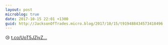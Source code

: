 ```yaml
---
layout: post
microblog: true
date: 2017-10-15 22:01 +1300
guid: http://JacksonOfTrades.micro.blog/2017/10/15/t919488434573418496.html
---
```

😢 [t.co/UoT5JZjvZ...](https://t.co/UoT5JZjvZm)
